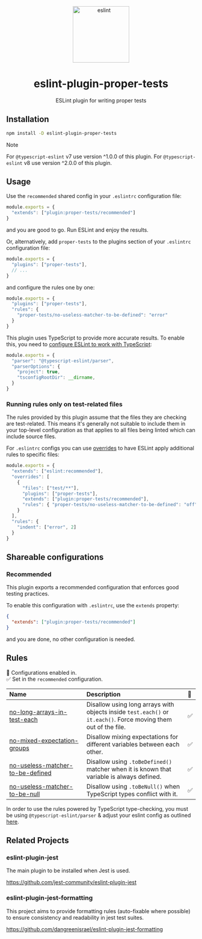 <div align="center">
  <a href="https://eslint.org/">
    <img alt="eslint" height="150" src="https://eslint.org/assets/images/logo/eslint-logo-color.svg">
  </a>
  <h1>eslint-plugin-proper-tests</h1>
  <p>ESLint plugin for writing proper tests</p>
</div>

## Installation

```bash
npm install -D eslint-plugin-proper-tests
```

> [!NOTE]  
> For `@typescript-eslint` v7 use version ^1.0.0 of this plugin. For `@typescript-eslint` v8 use version ^2.0.0 of this plugin. 

## Usage

Use the `recommended` shared config in your `.eslintrc` configuration file:

```js
module.exports = {
  "extends": ["plugin:proper-tests/recommended"]
}
```

and you are good to go. Run ESLint and enjoy the results.

Or, alternatively, add `proper-tests` to the plugins section of your `.eslintrc` configuration file:

```js
module.exports = {
  "plugins": ["proper-tests"],
  // ...  
}
```

and configure the rules one by one:

```js
module.exports = {
  "plugins": ["proper-tests"],
  "rules": {
    "proper-tests/no-useless-matcher-to-be-defined": "error"
  }
}
```

This plugin uses TypeScript to provide more accurate results. To enable this, you need to [configure ESLint to work with TypeScript](https://typescript-eslint.io/getting-started/typed-linting):

```js
module.exports = {
  "parser": "@typescript-eslint/parser",
  "parserOptions": {
    "project": true,
    "tsconfigRootDir": __dirname,
  }
}
```

### Running rules only on test-related files

The rules provided by this plugin assume that the files they are checking are
test-related. This means it's generally not suitable to include them in your
top-level configuration as that applies to all files being linted which can
include source files.

For `.eslintrc` configs you can use
[overrides](https://eslint.org/docs/user-guide/configuring/configuration-files#how-do-overrides-work)
to have ESLint apply additional rules to specific files:

```js
module.exports = {
  "extends": ["eslint:recommended"],
  "overrides": [
    {
      "files": ["test/**"],
      "plugins": ["proper-tests"],
      "extends": ["plugin:proper-tests/recommended"],
      "rules": { "proper-tests/no-useless-matcher-to-be-defined": "off" }
    }
  ],
  "rules": {
    "indent": ["error", 2]
  }
}
```

## Shareable configurations

### Recommended

This plugin exports a recommended configuration that enforces good testing
practices.

To enable this configuration with `.eslintrc`, use the `extends` property:

```json
{
  "extends": ["plugin:proper-tests/recommended"]
}
```

and you are done, no other configuration is needed.

## Rules

<!-- begin auto-generated rules list -->

💼 Configurations enabled in.\
✅ Set in the `recommended` configuration.

| Name                                                                               | Description                                                                                                     | 💼 |
| :--------------------------------------------------------------------------------- | :-------------------------------------------------------------------------------------------------------------- | :- |
| [no-long-arrays-in-test-each](docs/rules/no-long-arrays-in-test-each.md)           | Disallow using long arrays with objects inside `test.each()` or `it.each()`. Force moving them out of the file. | ✅  |
| [no-mixed-expectation-groups](docs/rules/no-mixed-expectation-groups.md)           | Disallow mixing expectations for different variables between each other.                                        | ✅  |
| [no-useless-matcher-to-be-defined](docs/rules/no-useless-matcher-to-be-defined.md) | Disallow using `.toBeDefined()` matcher when it is known that variable is always defined.                       | ✅  |
| [no-useless-matcher-to-be-null](docs/rules/no-useless-matcher-to-be-null.md)       | Disallow using `.toBeNull()` when TypeScript types conflict with it.                                            | ✅  |

<!-- end auto-generated rules list -->

In order to use the rules powered by TypeScript type-checking, you must be using
`@typescript-eslint/parser` & adjust your eslint config as outlined
[here](https://typescript-eslint.io/getting-started/typed-linting/).

## Related Projects

### eslint-plugin-jest

The main plugin to be installed when Jest is used.

<https://github.com/jest-community/eslint-plugin-jest>

### eslint-plugin-jest-formatting

This project aims to provide formatting rules (auto-fixable where possible) to
ensure consistency and readability in jest test suites.

<https://github.com/dangreenisrael/eslint-plugin-jest-formatting>
